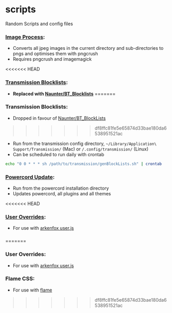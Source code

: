 # scripts
Random Scripts and config files 

### [Image Process](https://github.com/quaoz/scripts/blob/main/image_process.sh):
- Converts all jpeg images in the current directory and sub-directories to pngs and optimises them with pngcrush
- Requires pngcrush and imagemagick

<<<<<<< HEAD
### [Transmission Blocklists](https://github.com/quaoz/scripts/blob/main/transmission_blocklists.sh):
- **Replaced with [Naunter/BT_Blocklists](https://github.com/Naunter/BT_BlockLists)**
=======
### Transmission Blocklists:
- Dropped in favour of [Naunter/BT_BlockLists](https://github.com/Naunter/BT_BlockLists)
>>>>>>> df8ffc81fe5e65874d33bae180da6538951521ac
- Run from the transmission config directory, `~/Library/Application\ Support/Transmission/` (Mac) or `/.config/transmission/` (Linux)
- Can be scheduled to run daily with crontab 
```sh 
echo "0 0 * * * sh /path/to/transmission/genBlockLists.sh" | crontab
```

### [Powercord Update](https://github.com/quaoz/scripts/blob/main/powercord_update.sh):
- Run from the powercord installation directory
- Updates powercord, all plugins and all themes

<<<<<<< HEAD
### [User Overrides](https://github.com/quaoz/scripts/blob/main/user-overrides.js):
- For use with [arkenfox user.js](https://github.com/arkenfox/user.js)

### 

=======
### User Overrides:
- For use with [arkenfox user.js](https://github.com/arkenfox/user.js)

### Flame CSS:
- For use with [flame](https://github.com/pawelmalak/flame)
>>>>>>> df8ffc81fe5e65874d33bae180da6538951521ac
